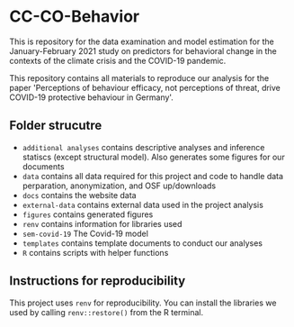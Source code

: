
<!-- README.md is generated from README.Rmd. Please edit that file -->

# CC-CO-Behavior

<!-- badges: start -->
<!-- badges: end -->

This is repository for the data examination and model estimation for the
January-February 2021 study on predictors for behavioral change in the
contexts of the climate crisis and the COVID-19 pandemic.

This repository contains all materials to reproduce our analysis for the
paper 'Perceptions of behaviour efficacy, not perceptions of threat, 
drive COVID-19 protective behaviour in Germany'.

## Folder strucutre

-   `additional analyses` contains descriptive analyses and inference
    statiscs (except structural model). Also generates some figures for
    our documents
-   `data` contains all data required for this project and code to
    handle data perparation, anonymization, and OSF up/downloads
-   `docs` contains the website data
-   `external-data` contains external data used in the project analysis  
-   `figures` contains generated figures
-   `renv` contains information for libraries used
-   `sem-covid-19` The Covid-19 model
-   `templates` contains template documents to conduct our analyses
-   `R` contains scripts with helper functions

## Instructions for reproducibility

This project uses `renv` for reproducibility. You can install the
libraries we used by calling `renv::restore()` from the R terminal.
